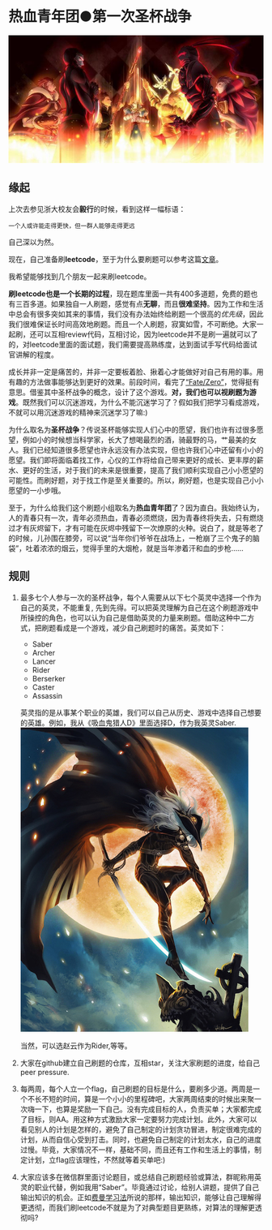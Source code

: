 # 热血青年团●第一次圣杯战争
![image](./images/fate.jpg)

## 缘起
上次去参见浙大校友会**毅行**的时候，看到这样一幅标语：

	一个人或许能走得更快，但一群人能够走得更远
	
自己深以为然。

现在，自己准备刷**leetcode**，至于为什么要刷题可以参考这篇[文章](http://selfboot.cn/2016/07/24/leetcode_guide_why/)。

我希望能够找到几个朋友一起来刷leetcode。

**刷leetcode也是一个长期的过程**，现在题库里面一共有400多道题，免费的题也有三百多道。如果独自一人刷题，感觉有点**无聊**，而且**很难坚持**。因为工作和生活中总会有很多突如其来的事情，我们没有办法始终给刷题一个很高的*优先级*，因此我们很难保证长时间高效地刷题。而且一个人刷题，寂寞如雪，不可断绝。大家一起刷，还可以互相review代码，互相讨论，因为leetcode并不是刷一遍就可以了的，对leetcode里面的面试题，我们需要提高熟练度，达到面试手写代码给面试官讲解的程度。

成长并非一定是痛苦的，并非一定要板着脸、揪着心才能做好对自己有用的事。用有趣的方法做事能够达到更好的效果。前段时间，看完了[“Fate/Zero”](http://baike.baidu.com/link?url=vyqm8Mm3-pCnU6p9UFCfuItu2aTxQCmhOxoaSecUDnFptKC9TKqs_rL8N9AoiUHues_aNFHpTIILSoSxqJKRfUK1nM2Xau6fKFM0NGV_DUCgI7Izo8S3Fhtc0hTjZffqSKFJ02bFmfh3a76miSvJxK)，觉得挺有意思。借鉴其中圣杯战争的概念，设计了这个游戏。**对，我们也可以视刷题为游戏**。既然我们可以沉迷游戏，为什么不能沉迷学习了？假如我们把学习看成游戏，不就可以用沉迷游戏的精神来沉迷学习了嘛:)

为什么取名为**圣杯战争**？传说圣杯能够实现人们心中的愿望，我们也许有过很多愿望，例如小的时候想当科学家，长大了想喝最烈的酒，骑最野的马，艹最美的女人。我们已经知道很多愿望也许永远没有办法实现，但也许我们心中还留有小小的愿望。我们即将面临着找工作，心仪的工作将给自己带来更好的成长、更丰厚的薪水、更好的生活，对于我们的未来是很重要，提高了我们顺利实现自己小小愿望的可能性。而刷好题，对于找工作是至关重要的。所以，刷好题，也是实现自己小小愿望的一小步哦。

至于，为什么给我们这个刷题小组取名为**热血青年团**了？因为直白。我始终认为，人的青春只有一次，青年必须热血，青春必须燃烧，因为青春终将失去，只有燃烧过才有灰烬留下，才有可能在灰烬中残留下一次燎原的火种。说白了，就是等老了的时候，儿孙围在膝旁，可以说“当年你们爷爷在战场上，一枪崩了三个鬼子的脑袋”，吐着浓浓的烟云，觉得手里的大烟枪，就是当年渗着汗和血的步枪……

## 规则

1. 最多七个人参与一次的圣杯战争，每个人需要从以下七个英灵中选择一个作为自己的英灵，不能重复, 先到先得。可以把英灵理解为自己在这个刷题游戏中所操控的角色，也可以认为自己是借助英灵的力量来刷题。借助这种中二方式，把刷题看成是一个游戏，减少自己刷题时的痛苦。英灵如下：
	* Saber
	* Archer
	* Lancer
	* Rider
	* Berserker
	* Caster
	* Assassin 
	
	英灵指的是从事某个职业的英雄，我们可以自己从历史、游戏中选择自己想要的英雄。例如，我从《吸血鬼猎人D》里面选择D，作为我英灵Saber.
	![image](./images/D.jpeg)
	
	当然，可以选赵云作为Rider,等等。
	
2. 大家在github建立自己刷题的仓库，互相star，关注大家刷题的进度，给自己peer pressure.

3. 每两周，每个人立一个flag，自己刷题的目标是什么，要刷多少道。两周是一个不长不短的时间，算是一个小小的里程碑吧，大家两周结束的时候出来聚一次嗨一下，也算是奖励一下自己。没有完成目标的人，负责买单；大家都完成了目标，则AA。用这种方式激励大家一定要努力完成计划。此外，大家可以看见别人的计划是怎样的，避免了自己制定的计划贪功冒进，制定很难完成的计划，从而自信心受到打击。同时，也避免自己制定的计划太水，自己的进度过慢。毕竟，大家情况不一样，基础不同，而且还有工作和生活上的事情，制定计划，立flag应该理性，不然就等着买单吧:)

4. 大家应该多在微信群里面讨论题目，或总结自己刷题经验或算法，群昵称用英灵的职业代替，例如我用“Saber”。毕竟通过讨论，给别人讲题，提供了自己输出知识的机会。正如[费曼学习法](https://www.zhihu.com/question/20576786)所说的那样，输出知识，能够让自己理解得更透彻，而我们刷leetcode不就是为了对典型题目更熟练，对算法的理解更透彻吗?






